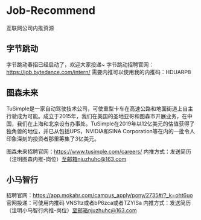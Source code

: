 # Job-Recommend
互联网公司内推资源


## 字节跳动
字节跳动春招已经启动了，欢迎大家投递~
字节跳动招聘官网：https://job.bytedance.com/intern/
需要内推可以使用我的内推码：HDUARP8


## 图森未来

TuSimple是一家自动驾驶技术公司，可使重型卡车在高速公路和地面街道上自主行驶成为可能。成立于2015年，我们在美国的圣地亚哥和图森市开展业务，在中国，我们在上海和北京设有办事处。TuSimple在2019年以12亿美元的估值获得了独角兽的地位，并已从包括UPS，NVIDIA和SINA Corporation等在内的一批令人印象深刻的投资者那里筹集了3亿美元。

图森未来招聘官网：https://www.tusimple.com/careers/
内推方式：发送简历（注明图森内推-岗位）至邮箱njuzhuhc@163.com

## 小马智行

招聘官网：https://app.mokahr.com/campus_apply/pony/2735#/?_k=oht6uo
官网投递：可使用内推码 VNS1tz或者bP6zca或者TZYISa
内推方式：发送简历（注明小马智行内推-岗位）至邮箱njuzhuhc@163.com
